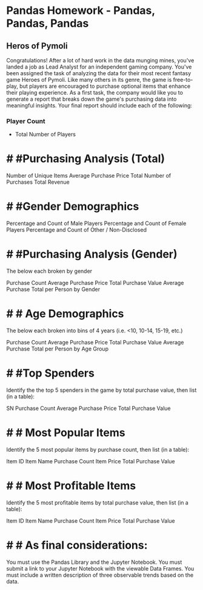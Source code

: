 # Pandas Homework - Pandas, Pandas, Pandas

## Heros of Pymoli 

Congratulations! After a lot of hard work in the data munging mines, you've landed a job as Lead Analyst for an independent gaming company. You've been assigned the task of analyzing the data for their most recent fantasy game Heroes of Pymoli.
Like many others in its genre, the game is free-to-play, but players are encouraged to purchase optional items that enhance their playing experience. As a first task, the company would like you to generate a report that breaks down the game's purchasing data into meaningful insights.
Your final report should include each of the following:

### Player Count
* Total Number of Players


# # #Purchasing Analysis (Total)

Number of Unique Items
Average Purchase Price
Total Number of Purchases
Total Revenue


# # #Gender Demographics

Percentage and Count of Male Players
Percentage and Count of Female Players
Percentage and Count of Other / Non-Disclosed


# # #Purchasing Analysis (Gender)

The below each broken by gender

Purchase Count
Average Purchase Price
Total Purchase Value
Average Purchase Total per Person by Gender




# # # Age Demographics

The below each broken into bins of 4 years (i.e. <10, 10-14, 15-19, etc.)

Purchase Count
Average Purchase Price
Total Purchase Value
Average Purchase Total per Person by Age Group




# # #Top Spenders

Identify the the top 5 spenders in the game by total purchase value, then list (in a table):

SN
Purchase Count
Average Purchase Price
Total Purchase Value




# # # Most Popular Items

Identify the 5 most popular items by purchase count, then list (in a table):

Item ID
Item Name
Purchase Count
Item Price
Total Purchase Value




# # # Most Profitable Items

Identify the 5 most profitable items by total purchase value, then list (in a table):

Item ID
Item Name
Purchase Count
Item Price
Total Purchase Value



# # # As final considerations:

You must use the Pandas Library and the Jupyter Notebook.
You must submit a link to your Jupyter Notebook with the viewable Data Frames.
You must include a written description of three observable trends based on the data.

